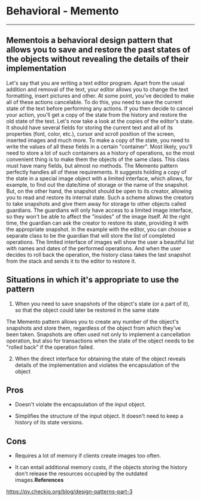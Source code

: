 # Behavioral - Memento

---

## Mementois a behavioral design pattern that allows you to save and restore the past states of the objects without revealing the details of their implementation

Let's say that you are writing a text editor program. Apart from the usual addition and removal of the text, your editor allows you to change the text formatting, insert pictures and other. At some point, you've decided to make all of these actions cancelable. To do this, you need to save the current state of the text before performing any actions. If you then decide to cancel your action, you'll get a copy of the state from the history and restore the old state of the text.
Let's now take a look at the copies of the editor's state. It should have several fields for storing the current text and all of its properties (font, color, etc.), cursor and scroll position of the screen, inserted images and much more. To make a copy of the state, you need to write the values ​​of all these fields in a certain "container". Most likely, you'll need to store a lot of such containers as a history of operations, so the most convenient thing is to make them the objects of the same class. This class must have many fields, but almost no methods.
The Memento pattern perfectly handles all of these requirements. It suggests holding a copy of the state in a special image object with a limited interface, which allows, for example, to find out the date/time of storage or the name of the snapshot. But, on the other hand, the snapshot should be open to its creator, allowing you to read and restore its internal state.
Such a scheme allows the creators to take snapshots and give them away for storage to other objects called guardians. The guardians will only have access to a limited image interface, so they won't be able to affect the "insides" of the image itself. At the right time, the guardian can ask the creator to restore its state, providing it with the appropriate snapshot.
In the example with the editor, you can choose a separate class to be the guardian that will store the list of completed operations. The limited interface of images will show the user a beautiful list with names and dates of the performed operations. And when the user decides to roll back the operation, the history class takes the last snapshot from the stack and sends it to the editor to restore it.

## Situations in which it's appropriate to use the pattern

1. When you need to save snapshots of the object's state (or a part of it), so that the object could later be restored in the same state

The Memento pattern allows you to create any number of the object's snapshots and store them, regardless of the object from which they've been taken. Snapshots are often used not only to implement a cancellation operation, but also for transactions when the state of the object needs to be "rolled back" if the operation failed.

2. When the direct interface for obtaining the state of the object reveals details of the implementation and violates the encapsulation of the object

## Pros

- Doesn't violate the encapsulation of the input object.

- Simplifies the structure of the input object. It doesn't need to keep a history of its state versions.

## Cons

- Requires a lot of memory if clients create images too often.

- It can entail additional memory costs, if the objects storing the history don't release the resources occupied by the outdated images.**References**

<https://py.checkio.org/blog/design-patterns-part-3>
